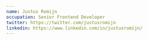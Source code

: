 ```yaml
---
name: Justus Romijn
occupation: Senior Frontend Developer
twitter: https://twitter.com/justusromijn
linkedin: https://www.linkedin.com/in/justusromijn/
---
```

